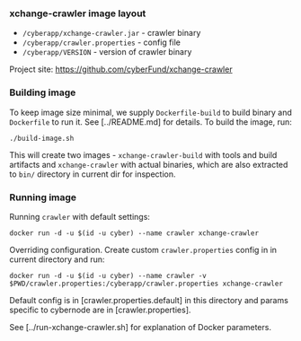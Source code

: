 ### xchange-crawler image layout

* `/cyberapp/xchange-crawler.jar`  - crawler binary
* `/cyberapp/crawler.properties`   - config file
* `/cyberapp/VERSION`              - version of crawler binary

Project site: https://github.com/cyberFund/xchange-crawler

### Building image

To keep image size minimal, we supply `Dockerfile-build`
to build binary and `Dockerfile` to run it. See
[../README.md] for details. To build the image, run:

    ./build-image.sh

This will create two images - `xchange-crawler-build` with
tools and build artifacts and `xchange-crawler` with
actual binaries, which are also extracted to `bin/`
directory in current dir for inspection.

### Running image

Running `crawler` with default settings:

    docker run -d -u $(id -u cyber) --name crawler xchange-crawler

Overriding configuration. Create custom 
`crawler.properties` config in in current directory and
run:

    docker run -d -u $(id -u cyber) --name crawler -v $PWD/crawler.properties:/cyberapp/crawler.properties xchange-crawler

Default config is in [crawler.properties.default] in this
directory and params specific to cybernode are in
[crawler.properties].

See [../run-xchange-crawler.sh] for explanation of Docker
parameters.
